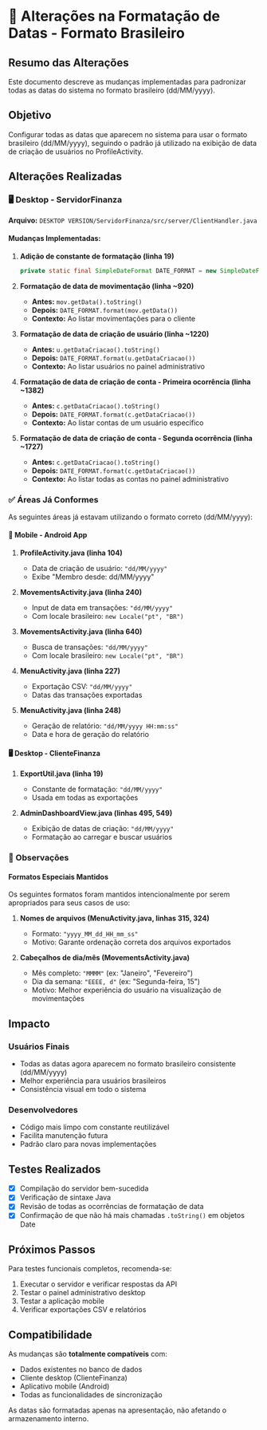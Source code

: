 # 📅 Alterações na Formatação de Datas - Formato Brasileiro

## Resumo das Alterações

Este documento descreve as mudanças implementadas para padronizar todas as datas do sistema no formato brasileiro (dd/MM/yyyy).

## Objetivo

Configurar todas as datas que aparecem no sistema para usar o formato brasileiro (dd/MM/yyyy), seguindo o padrão já utilizado na exibição de data de criação de usuários no ProfileActivity.

## Alterações Realizadas

### 🖥️ Desktop - ServidorFinanza

**Arquivo:** `DESKTOP VERSION/ServidorFinanza/src/server/ClientHandler.java`

#### Mudanças Implementadas:

1. **Adição de constante de formatação (linha 19)**
   ```java
   private static final SimpleDateFormat DATE_FORMAT = new SimpleDateFormat("dd/MM/yyyy");
   ```

2. **Formatação de data de movimentação (linha ~920)**
   - **Antes:** `mov.getData().toString()`
   - **Depois:** `DATE_FORMAT.format(mov.getData())`
   - **Contexto:** Ao listar movimentações para o cliente

3. **Formatação de data de criação de usuário (linha ~1220)**
   - **Antes:** `u.getDataCriacao().toString()`
   - **Depois:** `DATE_FORMAT.format(u.getDataCriacao())`
   - **Contexto:** Ao listar usuários no painel administrativo

4. **Formatação de data de criação de conta - Primeira ocorrência (linha ~1382)**
   - **Antes:** `c.getDataCriacao().toString()`
   - **Depois:** `DATE_FORMAT.format(c.getDataCriacao())`
   - **Contexto:** Ao listar contas de um usuário específico

5. **Formatação de data de criação de conta - Segunda ocorrência (linha ~1727)**
   - **Antes:** `c.getDataCriacao().toString()`
   - **Depois:** `DATE_FORMAT.format(c.getDataCriacao())`
   - **Contexto:** Ao listar todas as contas no painel administrativo

### ✅ Áreas Já Conformes

As seguintes áreas já estavam utilizando o formato correto (dd/MM/yyyy):

#### 📱 Mobile - Android App

1. **ProfileActivity.java (linha 104)**
   - Data de criação de usuário: `"dd/MM/yyyy"`
   - Exibe "Membro desde: dd/MM/yyyy"

2. **MovementsActivity.java (linha 240)**
   - Input de data em transações: `"dd/MM/yyyy"`
   - Com locale brasileiro: `new Locale("pt", "BR")`

3. **MovementsActivity.java (linha 640)**
   - Busca de transações: `"dd/MM/yyyy"`
   - Com locale brasileiro: `new Locale("pt", "BR")`

4. **MenuActivity.java (linha 227)**
   - Exportação CSV: `"dd/MM/yyyy"`
   - Datas das transações exportadas

5. **MenuActivity.java (linha 248)**
   - Geração de relatório: `"dd/MM/yyyy HH:mm:ss"`
   - Data e hora de geração do relatório

#### 🖥️ Desktop - ClienteFinanza

1. **ExportUtil.java (linha 19)**
   - Constante de formatação: `"dd/MM/yyyy"`
   - Usada em todas as exportações

2. **AdminDashboardView.java (linhas 495, 549)**
   - Exibição de datas de criação: `"dd/MM/yyyy"`
   - Formatação ao carregar e buscar usuários

### 📝 Observações

#### Formatos Especiais Mantidos

Os seguintes formatos foram mantidos intencionalmente por serem apropriados para seus casos de uso:

1. **Nomes de arquivos (MenuActivity.java, linhas 315, 324)**
   - Formato: `"yyyy_MM_dd_HH_mm_ss"`
   - Motivo: Garante ordenação correta dos arquivos exportados

2. **Cabeçalhos de dia/mês (MovementsActivity.java)**
   - Mês completo: `"MMMM"` (ex: "Janeiro", "Fevereiro")
   - Dia da semana: `"EEEE, d"` (ex: "Segunda-feira, 15")
   - Motivo: Melhor experiência do usuário na visualização de movimentações

## Impacto

### Usuários Finais
- Todas as datas agora aparecem no formato brasileiro consistente (dd/MM/yyyy)
- Melhor experiência para usuários brasileiros
- Consistência visual em todo o sistema

### Desenvolvedores
- Código mais limpo com constante reutilizável
- Facilita manutenção futura
- Padrão claro para novas implementações

## Testes Realizados

- [x] Compilação do servidor bem-sucedida
- [x] Verificação de sintaxe Java
- [x] Revisão de todas as ocorrências de formatação de data
- [x] Confirmação de que não há mais chamadas `.toString()` em objetos Date

## Próximos Passos

Para testes funcionais completos, recomenda-se:

1. Executar o servidor e verificar respostas da API
2. Testar o painel administrativo desktop
3. Testar a aplicação mobile
4. Verificar exportações CSV e relatórios

## Compatibilidade

As mudanças são **totalmente compatíveis** com:
- Dados existentes no banco de dados
- Cliente desktop (ClienteFinanza)
- Aplicativo mobile (Android)
- Todas as funcionalidades de sincronização

As datas são formatadas apenas na apresentação, não afetando o armazenamento interno.
